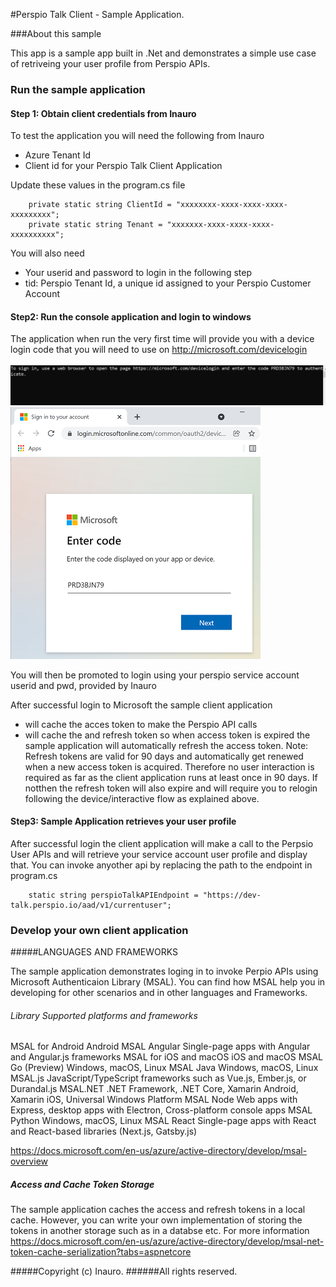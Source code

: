 ﻿#Perspio Talk Client - Sample Application.

###About this sample

This app is a sample app built in .Net and demonstrates a simple use case of retriveing your user profile from Perspio APIs. 

### Run the  sample application
#### Step 1: Obtain client credentials from Inauro
To test the application you will need the following from Inauro
- Azure Tenant Id
- Client id for your Perspio Talk Client Application

Update these values in the program.cs file

        private static string ClientId = "xxxxxxxx-xxxx-xxxx-xxxx-xxxxxxxxx";
        private static string Tenant = "xxxxxxx-xxxx-xxxx-xxxx-xxxxxxxxxx";

You will also need 
- Your userid and password to login in the following step
- tid: Perspio Tenant Id, a unique id assigned to your Perspio Customer Account
  
#### Step2: Run the console application and login to windows

The application when run the very first time will provide you with a device login code that you will need to use on http://microsoft.com/devicelogin

![alt text](login-prompt.PNG "Login Code")
![alt text](login-device2.PNG "Login to Microsoft")

You will then be promoted to login using your perspio service account userid and pwd, provided by Inauro

After successful login to Microsoft the sample client application 
- will cache the acces token to make the Perspio API calls
- will cache the and refresh token so when access token is expired the sample application will automatically refresh the access token. 
  Note: Refresh tokens are valid for 90 days and automatically get renewed when a new access token is acquired. Therefore no user interaction is required as far as the client application runs at least once in 90 days. If notthen the refresh token will also expire and will require you to relogin following the device/interactive flow as explained above. 
  
#### Step3: Sample Application retrieves your user profile 

After successful login the client application will make a call to the Perpsio User APIs and will retrieve your service account user profile and display that. You can invoke anyother api by replacing the path to the endpoint in program.cs

        static string perspioTalkAPIEndpoint = "https://dev-talk.perspio.io/aad/v1/currentuser"; 


### Develop your own client application

#####LANGUAGES AND FRAMEWORKS

The sample application demonstrates loging in to invoke Perpio APIs using Microsoft Authenticaion Library (MSAL). You can find how MSAL help you in developing for other scenarios and in other languages and Frameworks.

###### Library	Supported platforms and frameworks
MSAL for Android	Android
MSAL Angular	Single-page apps with Angular and Angular.js frameworks
MSAL for iOS and macOS	iOS and macOS
MSAL Go (Preview)	Windows, macOS, Linux
MSAL Java	Windows, macOS, Linux
MSAL.js	JavaScript/TypeScript frameworks such as Vue.js, Ember.js, or Durandal.js
MSAL.NET	.NET Framework, .NET Core, Xamarin Android, Xamarin iOS, Universal Windows Platform
MSAL Node	Web apps with Express, desktop apps with Electron, Cross-platform console apps
MSAL Python	Windows, macOS, Linux
MSAL React	Single-page apps with React and React-based libraries (Next.js, Gatsby.js)

https://docs.microsoft.com/en-us/azure/active-directory/develop/msal-overview 

##### Access and Cache Token Storage

The sample application caches the access and refresh tokens in a local cache. However, you can write your own implementation of storing the tokens in another storage such as in a databse etc. 
For more information https://docs.microsoft.com/en-us/azure/active-directory/develop/msal-net-token-cache-serialization?tabs=aspnetcore



#####Copyright (c) Inauro.
######All rights reserved.